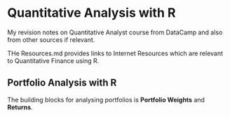 # Quantitative Analysis with R

My revision notes on Quantitative Analyst course from DataCamp and also from other sources if relevant.

THe Resources.md provides links to Internet Resources which are relevant to Quantitative Finance using R.


## Portfolio Analysis with R

The building blocks for analysing portfolios is **Portfolio Weights** and **Returns**.
